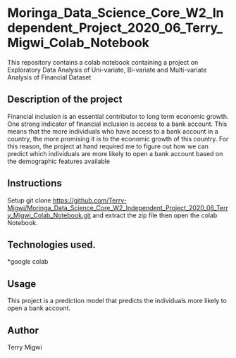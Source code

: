 # Moringa_Data_Science_Core_W2_Independent_Project_2020_06_Terry_Migwi_Colab_Notebook
This repository contains a colab notebook containing a project on Exploratory Data Analysis of Uni-variate, Bi-variate  and Multi-variate Analysis of Financial Dataset

## Description of the project

Financial inclusion is an essential contributor to long term economic growth. One strong indicator of financial inclusion is access to a bank account. 
This means that the more individuals who have access to a bank account in a country, the more promising it is to the economic growth of this country. 
For this reason, the project at hand required me to figure out how we can predict which individuals are more likely to open a bank account based 
on the demographic features available

## Instructions

Setup git clone https://github.com/Terry-Migwi/Moringa_Data_Science_Core_W2_Independent_Project_2020_06_Terry_Migwi_Colab_Notebook.git and extract the zip file then open the colab Notebook.

## Technologies used.

*google colab

## Usage

This project is a prediction model that predicts the individuals more likely to open a bank account.

## Author

Terry Migwi

